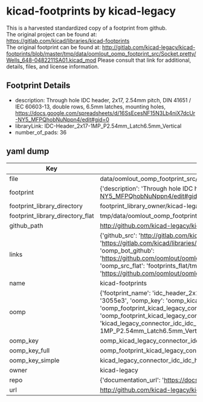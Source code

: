 # kicad-footprints by kicad-legacy  
This is a harvested standardized copy of a footprint from github.  
The original project can be found at:  
https://gitlab.com/kicad/libraries/kicad-footprints  
The original footprint can be found at:
http://gitlab.com/kicad-legacy/kicad-footprints/blob/master/tmp/data/oomlout_oomp_footprint_src/Socket.pretty/Wells_648-0482211SA01.kicad_mod
Please consult that link for additional, details, files, and license information.  
## Footprint Details
* description: Through hole IDC header, 2x17, 2.54mm pitch, DIN 41651 / IEC 60603-13, double rows, 6.5mm latches, mounting holes, https://docs.google.com/spreadsheets/d/16SsEcesNF15N3Lb4niX7dcUr-NY5_MFPQhobNuNppn4/edit#gid=0  
* libraryLink: IDC-Header_2x17-1MP_P2.54mm_Latch6.5mm_Vertical  
* number_of_pads: 36  
## yaml dump  
| Key | Value |  
| --- | --- |  
| file | data/oomlout_oomp_footprint_src/kicad-footprints/Connector_IDC.pretty/IDC-Header_2x17-1MP_P2.54mm_Latch6.5mm_Vertical.kicad_mod |  
| footprint | {'description': 'Through hole IDC header, 2x17, 2.54mm pitch, DIN 41651 / IEC 60603-13, double rows, 6.5mm latches, mounting holes, https://docs.google.com/spreadsheets/d/16SsEcesNF15N3Lb4niX7dcUr-NY5_MFPQhobNuNppn4/edit#gid=0', 'libraryLink': 'IDC-Header_2x17-1MP_P2.54mm_Latch6.5mm_Vertical', 'number_of_pads': 36} |  
| footprint_library_directory | footprint_library_owner/kicad-legacy_kicad-footprints |  
| footprint_library_directory_flat | tmp/data/oomlout_oomp_footprint_src/footprints_flat/kicad_legacy_connector_idc_idc_header_2x17_1mp_p2_54mm_latch6_5mm_vertical/working |  
| github_path | http://github.com/kicad-legacy/kicad-footprints/blob/master/tmp/data/oomlout_oomp_footprint_src/Connector_IDC.pretty/IDC-Header_2x17-1MP_P2.54mm_Latch6.5mm_Vertical.kicad_mod |  
| links | {'github_src': 'http://gitlab.com/kicad-legacy/kicad-footprints/blob/master/tmp/data/oomlout_oomp_footprint_src/Socket.pretty/Wells_648-0482211SA01.kicad_mod', 'github_src_repo': 'https://gitlab.com/kicad/libraries/kicad-footprints', 'oomp_bot': 'tmp/data/oomlout_oomp_footprint_src/footprints/kicad_legacy_connector_idc_idc_header_2x17_1mp_p2_54mm_latch6_5mm_vertical/working', 'oomp_bot_github': 'https://github.com/oomlout/oomlout_oomp_footprint_bot/tree/main/tmp/data/oomlout_oomp_footprint_src/footprints/kicad_legacy_connector_idc_idc_header_2x17_1mp_p2_54mm_latch6_5mm_vertical/working', 'oomp_src_flat': 'footprints_flat/tmp/data/oomlout_oomp_footprint_src/footprints_flat/kicad_legacy_connector_idc_idc_header_2x17_1mp_p2_54mm_latch6_5mm_vertical/working', 'oomp_src_flat_github': 'https://github.com/oomlout/oomlout_oomp_footprint_src/tree/main/tmp/data/oomlout_oomp_footprint_src/footprints_flat/kicad_legacy_connector_idc_idc_header_2x17_1mp_p2_54mm_latch6_5mm_vertical/working'} |  
| name | kicad-footprints |  
| oomp | {'footprint_name': 'idc_header_2x17_1mp_p2_54mm_latch6_5mm_vertical', 'library_name': 'connector_idc', 'md5': '3055e3dc08716d5caa3838c7fa4f29f0', 'md5_10': '3055e3dc08', 'md5_5': '3055e', 'md5_6': '3055e3', 'oomp_key': 'oomp_kicad_legacy_connector_idc_idc_header_2x17_1mp_p2_54mm_latch6_5mm_vertical', 'oomp_key_extra': 'oomp_footprint_kicad_legacy_connector_idc_idc_header_2x17_1mp_p2_54mm_latch6_5mm_vertical', 'oomp_key_full': 'oomp_footprint_kicad_legacy_connector_idc_idc_header_2x17_1mp_p2_54mm_latch6_5mm_vertical_3055e3', 'oomp_key_simple': 'kicad_legacy_connector_idc_idc_header_2x17_1mp_p2_54mm_latch6_5mm_vertical', 'original_filename': 'data/oomlout_oomp_footprint_src/kicad-footprints/Connector_IDC.pretty/IDC-Header_2x17-1MP_P2.54mm_Latch6.5mm_Vertical.kicad_mod', 'owner_name': 'kicad_legacy'} |  
| oomp_key | oomp_kicad_legacy_connector_idc_idc_header_2x17_1mp_p2_54mm_latch6_5mm_vertical |  
| oomp_key_full | oomp_footprint_kicad_legacy_connector_idc_idc_header_2x17_1mp_p2_54mm_latch6_5mm_vertical |  
| oomp_key_simple | kicad_legacy_connector_idc_idc_header_2x17_1mp_p2_54mm_latch6_5mm_vertical |  
| owner | kicad-legacy |  
| repo | {'documentation_url': 'https://docs.github.com/rest/repos/repos#get-a-repository', 'message': 'Not Found'} |  
| url | http://github.com/kicad-legacy/kicad-footprints |  

